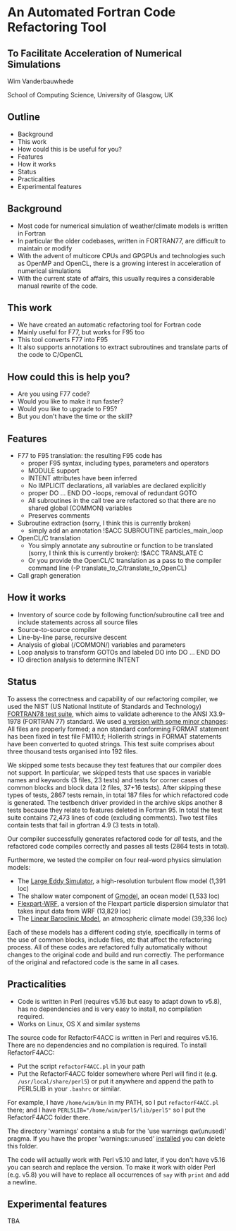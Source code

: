 
# An Automated Fortran Code Refactoring Tool

## To Facilitate Acceleration of Numerical Simulations

Wim Vanderbauwhede

School of Computing Science, University of Glasgow, UK


## Outline

* Background
* This work
* How could this is be useful for you?
* Features
* How it works
* Status
* Practicalities
* Experimental features

## Background

* Most code for numerical simulation of weather/climate models is written in Fortran
* In particular the older codebases, written in FORTRAN77, are difficult to maintain or modify
* With the advent of multicore CPUs and GPGPUs and technologies such as OpenMP and OpenCL, there is a growing interest in acceleration of numerical simulations
* With the current state of affairs, this usually requires a considerable manual rewrite of the code.


## This work

* We have created an automatic refactoring tool for Fortran code
* Mainly useful for F77, but works for F95 too
* This tool converts F77 into F95
* It also supports annotations to extract subroutines and
  translate parts of the code to C/OpenCL

## How could this is help you?

* Are you using F77 code?
* Would you like to make it run faster?
* Would you like to upgrade to F95?
* But you don't have the time or the skill?

## Features

* F77 to F95 translation: the resulting F95 code has
  * proper F95 syntax, including types, parameters and operators
  * MODULE support
  * INTENT attributes have been inferred
  * No IMPLICIT declarations, all variables are declared explicitly
  * proper DO ... END DO -loops, removal of redundant GOTO
  * All subroutines in the call tree are refactored so that there are no shared global (COMMON) variables
  * Preserves comments
* Subroutine extraction  (sorry, I think this is currently broken)
  * simply add an annotation
        !$ACC SUBROUTINE particles_main_loop
* OpenCL/C translation
  * You simply annotate any subroutine or function to be
    translated (sorry, I think this is currently broken):
        !$ACC TRANSLATE C
  * Or you provide the OpenCL/C translation as a pass to the compiler command line (-P translate_to_C/translate_to_OpenCL)
* Call graph generation

## How it works

* Inventory of source code by following function/subroutine call tree and include statements across all source files
* Source-to-source compiler
* Line-by-line parse, recursive descent
* Analysis of global (/COMMON/) variables and parameters
* Loop analysis to transform GOTOs and labeled DO into DO ... END DO
* IO direction analysis to determine INTENT

## Status

To assess the correctness and capability of our refactoring compiler, we used the NIST (US National Institute of Standards and Technology) [FORTRAN78 test suite](http://www.itl.nist.gov/div897/ctg/fortran_form.htm), which aims to validate adherence to the ANSI X3.9-1978 (FORTRAN 77) standard. We used [a version with some minor changes](http://www.fortran-2000.com/ArnaudRecipes/fcvs21_f95.html): All files are properly formed; a non standard conforming FORMAT statement has been fixed in test file FM110.f; Hollerith strings in FORMAT statements have been converted to quoted strings. This test suite comprises about three thousand tests organised into 192 files.

We skipped some tests because they test features that our compiler does not support. In particular, we skipped tests that use spaces in variable names and keywords (3 files, 23 tests) and tests for corner cases of common blocks and block data (2 files, 37+16 tests). After skipping these types of tests, 2867 tests remain, in total 187 files for which refactored code is generated. The testbench driver provided in the archive skips another 8 tests because they relate to features deleted in Fortran 95. In total the test suite contains 72,473 lines of code (excluding comments). Two test files contain tests that fail in gfortran 4.9 (3 tests in total).

Our compiler successfully generates refactored code for _all_ tests, and the refactored code compiles correctly and passes all tests (2864 tests in total).

Furthermore, we tested the compiler on four real-word physics simulation models:

<!--
* The 2-D Shallow Water example from the book "Ocean Modelling for Beginners: Using Open-Source Software" by Jochen Kämpf. (188 loc)
-->

* The [Large Eddy Simulator](https://github.com/wimvanderbauwhede/LES), a high-resolution turbulent flow model (1,391 loc)
* The shallow water component of [Gmodel](http://www.sciamachy-validation.org/research/CKO/gmodel.html), an ocean model (1,533 loc)
* [Flexpart-WRF](https://github.com/sajinh/flx_wrf2), a version of the Flexpart particle dispersion simulator that takes input data from WRF (13,829 loc)
* The [Linear Baroclinic Model](http://ccsr.aori.u-tokyo.ac.jp/~hiro/sub/lbm.html), an atmospheric climate model (39,336 loc)


Each of these models has a different coding style, specifically in terms of the use of common blocks, include files, etc that affect the refactoring process. All of these codes are refactored fully automatically without changes to the original code and build and run correctly. The performance of the original and refactored code is the same in all cases.

## Practicalities

* Code is written in Perl (requires v5.16 but easy to adapt down to v5.8), has no dependencies and is very easy to install, no compilation required.
* Works on Linux, OS X and similar systems

The source code for RefactorF4ACC is written in Perl and requires v5.16. There are no dependencies and no compilation is required.
To install RefactorF4ACC:

- Put the script `refactorF4ACC.pl` in your path
- Put the RefactorF4ACC folder somewhere where Perl will find it (e.g. `/usr/local/share/perl5`) or put it anywhere and append the path to PERL5LIB in your `.bashrc` or similar.

For example, I have `/home/wim/bin` in my PATH, so I put `refactorF4ACC.pl` there; and I have `PERL5LIB="/home/wim/perl5/lib/perl5"` so I put the RefactorF4ACC folder there.

The directory 'warnings' contains a stub for the 'use warnings qw(unused)' pragma. If you have the proper 'warnings::unused' [installed](http://search.cpan.org/dist/warnings-unused/) you can delete this folder.

The code will actually work with Perl v5.10 and later, if you don't have v5.16 you can search and replace the version. To make it work with older Perl (e.g. v5.8) you will have to replace all occurrences of `say` with `print` and add a newline.

## Experimental features

TBA

<!--
This compiler is a research project and we are particularly interested in automatic conversion of legacy FORTRAN77 to parallelised OpenCL code.
-->
